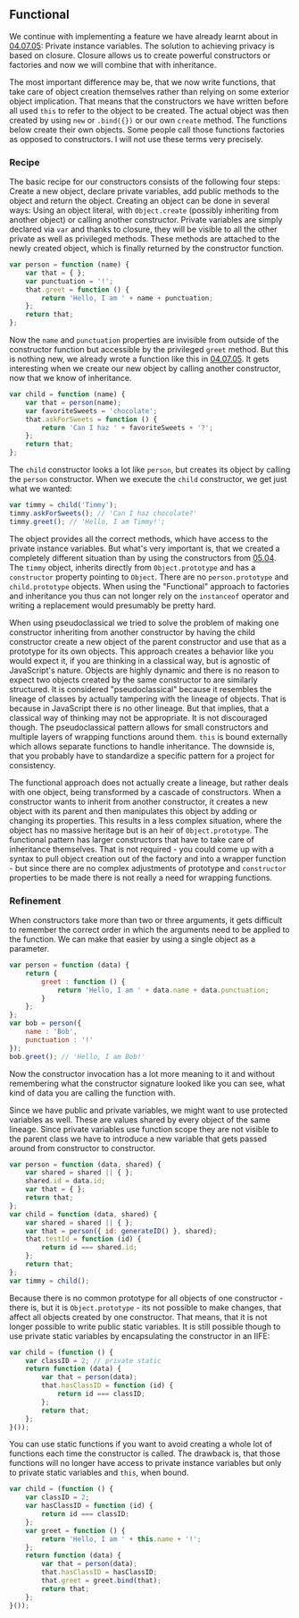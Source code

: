 ## Functional

We continue with implementing a feature we have already learnt about in [04.07.05](#04.07.05): Private instance variables. The solution to achieving privacy is based on closure. Closure allows us to create powerful constructors or factories and now we will combine that with inheritance.

The most important difference may be, that we now write functions, that take care of object creation themselves rather than relying on some exterior object implication. That means that the constructors we have written before all used `this` to refer to the object to be created. The actual object was then created by using `new` or `.bind({})` or our own `create` method. The functions below create their own objects. Some people call those functions factories as opposed to constructors. I will not use these terms very precisely.

### Recipe
The basic recipe for our constructors consists of the following four steps: Create a new object, declare private variables, add public methods to the object and return the object. Creating an object can be done in several ways: Using an object literal, with `Object.create` (possibly inheriting from another object) or calling another constructor. Private variables are simply declared via `var` and thanks to closure, they will be visible to all the other private as well as privileged methods. These methods are attached to the newly created object, which is finally returned by the constructor function.
```javascript
var person = function (name) {
    var that = { };
    var punctuation = '!';
    that.greet = function () {
        return 'Hello, I am ' + name + punctuation;
    };
    return that;
};
```
Now the `name` and `punctuation` properties are invisible from outside of the constructor function but accessible by the privileged `greet` method. But this is nothing new, we already wrote a function like this in [04.07.05](#04.07.05). It gets interesting when we create our new object by calling another constructor, now that we know of inheritance.
```javascript
var child = function (name) {
    var that = person(name);
    var favoriteSweets = 'chocolate';
    that.askForSweets = function () {
        return 'Can I haz ' + favoriteSweets + '?';
    };
    return that;
};
```
The `child` constructor looks a lot like `person`, but creates its object by calling the `person` constructor. When we execute the `child` constructor, we get just what we wanted:
```javascript
var timmy = child('Timmy');
timmy.askForSweets(); // 'Can I haz chocolate?'
timmy.greet(); // 'Hello, I am Timmy!';
```
The object provides all the correct methods, which have access to the private instance variables. But what's very important is, that we created a completely different situation than by using the constructors from [05.04](#05.04.00). The `timmy` object, inherits directly from `Object.prototype` and has a `constructor` property pointing to `Object`. There are no `person.prototype` and `child.prototype` objects. When using the "Functional" approach to factories and inheritance you thus can not longer rely on the `instanceof` operator and writing a replacement would presumably be pretty hard.

When using pseudoclassical we tried to solve the problem of making one constructor inheriting from another constructor by having the child constructor create a new object of the parent constructor and use that as a prototype for its own objects. This approach creates a behavior like you would expect it, if you are thinking in a classical way, but is agnostic of JavaScript's nature. Objects are highly dynamic and there is no reason to expect two objects created by the same constructor to are similarly structured. It is considered "pseudoclassical" because it resembles the lineage of classes by actually tampering with the lineage of objects. That is because in JavaScript there is no other lineage. But that implies, that a classical way of thinking may not be appropriate. It is not discouraged though. The pseudoclassical pattern allows for small constructors and multiple layers of wrapping functions around them. `this` is bound externally which allows separate functions to handle inheritance. The downside is, that you probably have to standardize a specific pattern for a project for consistency.

The functional approach does not actually create a lineage, but rather deals with one object, being transformed by a cascade of constructors. When a constructor wants to inherit from another constructor, it creates a new object with its parent and then manipulates this object by adding or changing its properties. This results in a less complex situation, where the object has no massive heritage but is an heir of `Object.prototype`. The functional pattern has larger constructors that have to take care of inheritance themselves. That is not required - you could come up with a syntax to pull object creation out of the factory and into a wrapper function - but since there are no complex adjustments of prototype and `constructor` properties to be made there is not really a need for wrapping functions.

### Refinement
When constructors take more than two or three arguments, it gets difficult to remember the correct order in which the arguments need to be applied to the function. We can make that easier by using a single object as a parameter.
```javascript
var person = function (data) {
    return {
        greet : function () {
            return 'Hello, I am ' + data.name + data.punctuation;
        }
    };
};
var bob = person({
    name : 'Bob',
    punctuation : '!'
});
bob.greet(); // 'Hello, I am Bob!'
```
Now the constructor invocation has a lot more meaning to it and without remembering what the constructor signature looked like you can see, what kind of data you are calling the function with.

Since we have public and private variables, we might want to use protected variables as well. These are values shared by every object of the same lineage. Since private variables use function scope they are not visible to the parent class we have to introduce a new variable that gets passed around from constructor to constructor.
```javascript
var person = function (data, shared) {
    var shared = shared || { };
    shared.id = data.id;
    var that = { };
    return that;
};
var child = function (data, shared) {
    var shared = shared || { };
    var that = person({ id: generateID() }, shared);
    that.testId = function (id) {
        return id === shared.id;
    };
    return that;
};
var timmy = child();
```

Because there is no common prototype for all objects of one constructor - there is, but it is `Object.prototype` - its not possible to make changes, that affect all objects created by one constructor. That means, that it is not longer possible to write public static variables. It is still possible though to use private static variables by encapsulating the constructor in an IIFE:
```javascript
var child = (function () {
    var classID = 2; // private static
    return function (data) {
        var that = person(data);
        that.hasClassID = function (id) {
            return id === classID;
        };
        return that;
    };
}());
```
You can use static functions if you want to avoid creating a whole lot of functions each time the constructor is called. The drawback is, that those functions will no longer have access to private instance variables but only to private static variables and `this`, when bound.
```javascript
var child = (function () {
    var classID = 2;
    var hasClassID = function (id) {
        return id === classID;
    };
    var greet = function () {
        return 'Hello, I am ' + this.name + '!';
    };
    return function (data) {
        var that = person(data);
        that.hasClassID = hasClassID;
        that.greet = greet.bind(that);
        return that;
    };
}());
```